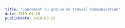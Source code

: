 ```yaml
---
title: "Lancement du groupe de travail Communication"
date: 2019-04-10
publishdate: 2019-03-22
---
```

